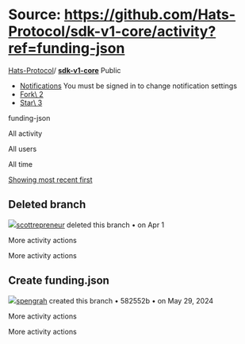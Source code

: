 # Source: https://github.com/Hats-Protocol/sdk-v1-core/activity?ref=funding-json

[Hats-Protocol](https://github.com/Hats-Protocol)/ **[sdk-v1-core](https://github.com/Hats-Protocol/sdk-v1-core)** Public

- [Notifications](https://github.com/login?return_to=%2FHats-Protocol%2Fsdk-v1-core) You must be signed in to change notification settings
- [Fork\\
2](https://github.com/login?return_to=%2FHats-Protocol%2Fsdk-v1-core)
- [Star\\
3](https://github.com/login?return_to=%2FHats-Protocol%2Fsdk-v1-core)


funding-json

All activity

All users

All time

[Showing most recent first](https://github.com/Hats-Protocol/sdk-v1-core/activity?ref=funding-json&sort=ASC)

## Deleted branch

[![](https://avatars.githubusercontent.com/u/1778380?s=80&v=4)scottrepreneur](https://github.com/scottrepreneur) deleted this branch •
on Apr 1

More activity actions

More activity actions

## Create funding.json

[![](https://avatars.githubusercontent.com/u/13247381?s=80&v=4)spengrah](https://github.com/spengrah) created this branch • 582552b •
on May 29, 2024

More activity actions

More activity actions

